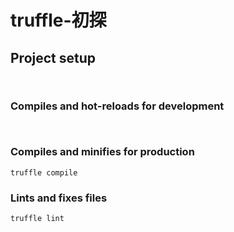 # truffle-初探

## Project setup
```
 
```

### Compiles and hot-reloads for development
```
 
```

### Compiles and minifies for production
```
truffle compile
```

### Lints and fixes files
```
truffle lint
```

